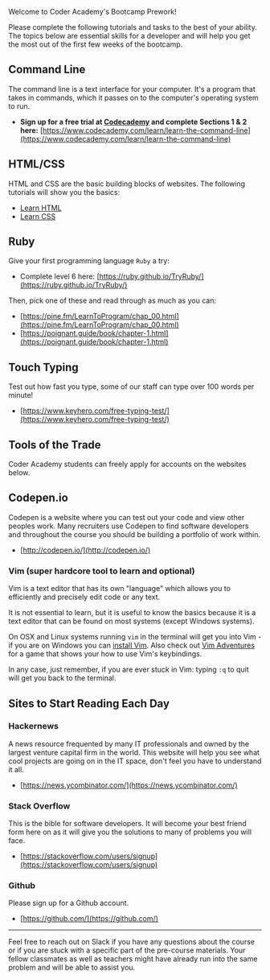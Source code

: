 <p class="greeting">
  Welcome to Coder Academy's Bootcamp Prework!
</p>

Please complete the following tutorials and tasks to the best of your ability. The topics below are essential skills for a developer and will help you get the most out of the first few weeks of the bootcamp.

## Command Line

The command line is a text interface for your computer. It's a program that takes in commands, which it passes on to the computer's operating system to run.

* **Sign up for a free trial at [Codecademy](https://www.codecademy.com/) and complete Sections 1 & 2 here:** [https://www.codecademy.com/learn/learn-the-command-line](https://www.codecademy.com/learn/learn-the-command-line)

## HTML/CSS

HTML and CSS are the basic building blocks of websites. The following tutorials will show you the basics:

* [Learn HTML](https://www.codecademy.com/learn/learn-html)
* [Learn CSS](https://www.codecademy.com/learn/learn-css)

## Ruby

Give your first programming language `Ruby` a try:

* Complete level 6 here: [https://ruby.github.io/TryRuby/](https://ruby.github.io/TryRuby/)

Then, pick one of these and read through as much as you can:

* [https://pine.fm/LearnToProgram/chap_00.html](https://pine.fm/LearnToProgram/chap_00.html)
* [https://poignant.guide/book/chapter-1.html](https://poignant.guide/book/chapter-1.html)

## Touch Typing

Test out how fast you type, some of our staff can type over 100 words per minute!

* [https://www.keyhero.com/free-typing-test/](https://www.keyhero.com/free-typing-test/)


## Tools of the Trade

Coder Academy students can freely apply for accounts on the websites below.

## Codepen.io

Codepen is a website where you can test out your code and view other peoples work. Many recruiters use Codepen to find software developers and throughout the course you should be building a portfolio of work within.  

* [http://codepen.io/](http://codepen.io/)

### Vim (super hardcore tool to learn and optional)

Vim is a text editor that has its own "language" which allows you to efficiently and precisely edit code or any text. 

It is not essential to learn, but it is useful to know the basics because it is a text editor that can be found on most systems (except Windows systems). 

On OSX and Linux systems running `vim` in the terminal will get you into Vim - if you are on Windows you can [install Vim](https://www.vim.org/download.php#pc). Also check out [Vim Adventures](https://vim-adventures.com/) for a game that shows your how to use Vim's keybindings.

In any case, just remember, if you are ever stuck in Vim: typing `:q` to quit will get you back to the terminal.

## Sites to Start Reading Each Day

### Hackernews

A news resource frequented by many IT professionals and owned by the largest venture capital firm in the world. This website will help you see what cool projects are going on in the IT space, don't feel you have to understand it all.

* [https://news.ycombinator.com/](https://news.ycombinator.com/)

### Stack Overflow

This is the bible for software developers. It will become your best friend form here on as it will give you the solutions to many of problems you will face.

* [https://stackoverflow.com/users/signup](https://stackoverflow.com/users/signup)

### Github

Please sign up for a Github account.

* [https://github.com/](https://github.com/)

<hr>

Feel free to reach out on Slack if you have any questions about the course or if you are stuck with a specific part of the pre-course materials. Your fellow classmates as well as teachers might have already run into the same problem and will be able to assist you.
